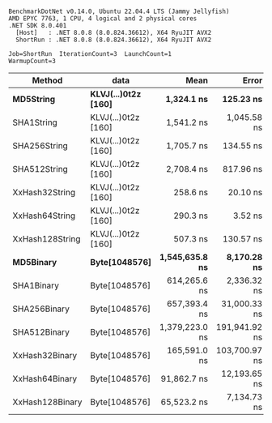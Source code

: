 ```

BenchmarkDotNet v0.14.0, Ubuntu 22.04.4 LTS (Jammy Jellyfish)
AMD EPYC 7763, 1 CPU, 4 logical and 2 physical cores
.NET SDK 8.0.401
  [Host]   : .NET 8.0.8 (8.0.824.36612), X64 RyuJIT AVX2
  ShortRun : .NET 8.0.8 (8.0.824.36612), X64 RyuJIT AVX2

Job=ShortRun  IterationCount=3  LaunchCount=1  
WarmupCount=3  

```
| Method          | data                | Mean           | Error         | StdDev       | Min            | Max            | Gen0   | Allocated |
|---------------- |-------------------- |---------------:|--------------:|-------------:|---------------:|---------------:|-------:|----------:|
| **MD5String**       | **KLVJ(...)0t2z [160]** |     **1,324.1 ns** |     **125.23 ns** |      **6.86 ns** |     **1,316.7 ns** |     **1,330.2 ns** | **0.0134** |    **1128 B** |
| SHA1String      | KLVJ(...)0t2z [160] |     1,541.2 ns |   1,045.58 ns |     57.31 ns |     1,480.2 ns |     1,593.9 ns | 0.0153 |    1416 B |
| SHA256String    | KLVJ(...)0t2z [160] |     1,705.7 ns |     134.55 ns |      7.38 ns |     1,699.6 ns |     1,713.9 ns | 0.0210 |    1856 B |
| SHA512String    | KLVJ(...)0t2z [160] |     2,708.4 ns |     817.96 ns |     44.84 ns |     2,671.3 ns |     2,758.2 ns | 0.0381 |    3240 B |
| XxHash32String  | KLVJ(...)0t2z [160] |       258.6 ns |      20.10 ns |      1.10 ns |       257.8 ns |       259.9 ns | 0.0067 |     584 B |
| XxHash64String  | KLVJ(...)0t2z [160] |       290.3 ns |       3.52 ns |      0.19 ns |       290.1 ns |       290.4 ns | 0.0086 |     728 B |
| XxHash128String | KLVJ(...)0t2z [160] |       507.3 ns |     130.57 ns |      7.16 ns |       502.8 ns |       515.6 ns | 0.0134 |    1128 B |
| **MD5Binary**       | **Byte[1048576]**       | **1,545,635.8 ns** |   **8,170.28 ns** |    **447.84 ns** | **1,545,269.8 ns** | **1,546,135.2 ns** |      **-** |      **41 B** |
| SHA1Binary      | Byte[1048576]       |   614,265.6 ns |   2,336.32 ns |    128.06 ns |   614,120.5 ns |   614,362.9 ns |      - |      49 B |
| SHA256Binary    | Byte[1048576]       |   657,393.4 ns |  31,000.33 ns |  1,699.23 ns |   655,641.7 ns |   659,034.8 ns |      - |      57 B |
| SHA512Binary    | Byte[1048576]       | 1,379,223.0 ns | 191,941.92 ns | 10,520.98 ns | 1,373,102.7 ns | 1,391,371.5 ns |      - |      89 B |
| XxHash32Binary  | Byte[1048576]       |   165,591.0 ns | 103,700.97 ns |  5,684.20 ns |   162,260.4 ns |   172,154.3 ns |      - |      32 B |
| XxHash64Binary  | Byte[1048576]       |    91,862.7 ns |  12,193.65 ns |    668.38 ns |    91,405.9 ns |    92,629.9 ns |      - |      32 B |
| XxHash128Binary | Byte[1048576]       |    65,523.2 ns |   7,134.73 ns |    391.08 ns |    65,286.7 ns |    65,974.6 ns |      - |      40 B |
